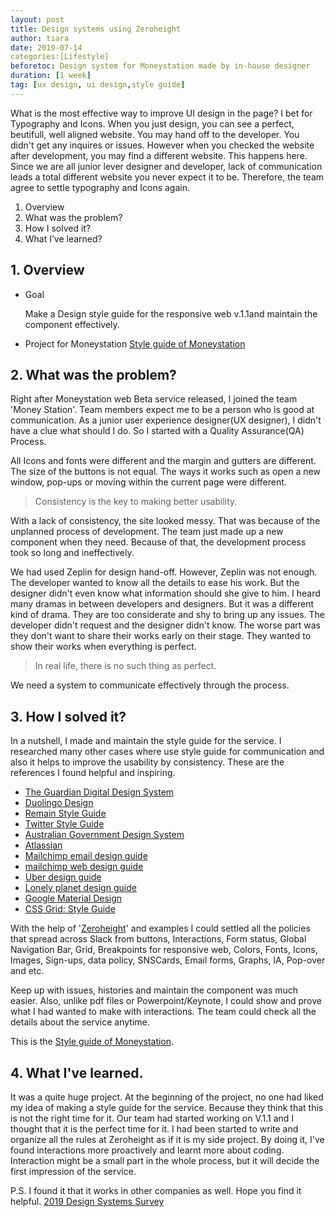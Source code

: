 ```yaml
---
layout: post
title: Design systems using Zeroheight
author: tiara
date: 2019-07-14
categories:[Lifestyle]
beforetoc: Design system for Moneystation made by in-house designer
duration: [1 week]
tag: [ux design, ui design,style guide]
---
```


What is the most effective way to improve UI design in the page? I bet for Typography and Icons. When you just design, you can see a perfect, beutifull, well aligned website. You may hand off to the developer. You didn't get any inquires or issues. However when you checked the website after development, you may find a different website. This happens here. Since we are all junior lever designer and developer, lack of communication leads a total different website you never expect it to be. Therefore, the team agree to settle typography and Icons again.

<!--more-->

1. Overview
2. What was the problem?
3. How I solved it?
4. What I’ve learned?


## 1. Overview

- Goal

  Make a Design style guide for the responsive web v.1.1and maintain the component effectively.

- Project for Moneystation
  <a href="https://zeroheight.com/9x7z89byq" target="_blank"> Style guide of Moneystation</a>


## 2. What was the problem?

Right after Moneystation web Beta service released, I joined the team 'Money Station'. Team members expect me to be a person who is good at communication. As a junior user experience designer(UX designer), I didn't have a clue what should I do. So I started with a Quality Assurance(QA) Process.

All Icons and fonts were different and the margin and gutters are different. The size of the buttons is not equal. The ways it works such as open a new window, pop-ups or moving within the current page were different.

>  Consistency is the key to making better usability.

With a lack of consistency, the site looked messy. That was because of the unplanned process of development. The team just made up a new component when they need. Because of that, the development process took so long and ineffectively.

We had used Zeplin for design hand-off. However, Zeplin was not enough. The developer wanted to know all the details to ease his work. But the designer didn't even know what information should she give to him. I heard many dramas in between developers and designers. But it was a different kind of drama. They are too considerate and shy to bring up any issues. The developer didn't request and the designer didn't know. The worse part was they don't want to share their works early on their stage. They wanted to show their works when everything is perfect.

>  In real life, there is no such thing as perfect.

We need a system to communicate effectively through the process.


## 3. How I solved it?

In a nutshell, I made and maintain the style guide for the service.
I researched many other cases where use style guide for communication and also it helps to improve the usability by consistency.
These are the references I found helpful and inspiring.

- <a href="https://design.theguardian.com/?utm_source=One+Weekly&utm_campaign=71d335d230-EMAIL_CAMPAIGN_2019_07_29_03_40&utm_medium=email&utm_term=0_c0f3ca5d9c-71d335d230-307203319#cards-containers" target="_blank">The Guardian Digital Design System</a>
- <a href="https://www.duolingo.com/design/" target="_blank">Duolingo Design</a>
- <a href="http://styleguide.co.kr/index.php" target="_blank">Remain Style Guide</a>
- <a href="https://about.twitter.com/en_us/company/brand-resources.html" target="_blank">Twitter Style Guide</a>
- <a href="https://designsystem.gov.au/" target="_blank">Australian Government Design System</a>
- <a href="https://atlassian.design/" target="_blank">Atlassian</a>
- <a href="https://mailchimp.com/email-design-guide/" target="_blank">Mailchimp email design guide</a>
- <a href="http://ux.mailchimp.com/patterns/color" target="_blank">mailchimp web design guide</a>
- <a href="https://brand.uber.com/" target="_blank">Uber design guide</a>
- <a href="https://rizzo.lonelyplanet.com/styleguide/design-elements/colours" target="_blank">Lonely planet design guide</a>
- <a href="https://material.io/design/introduction/#principles" target="_blank">Google Material Design</a>
- <a href="https://codepen.io/oliviale/full/mgWjpq" target="_blank">CSS Grid: Style Guide</a>

With the help of  '<a href="https://zeroheight.com/" target="_blank">Zeroheight</a>' and examples I could settled all the policies that spread across Slack from buttons, Interactions, Form status, Global Navigation Bar, Grid, Breakpoints for responsive web, Colors, Fonts, Icons, Images, Sign-ups, data policy, SNSCards, Email forms, Graphs, IA, Pop-over and etc.

Keep up with issues, histories and maintain the component was much easier. Also, unlike pdf files or Powerpoint/Keynote, I could show and prove what I had wanted to make with interactions. The team could check all the details about the service anytime.

This is the <a href="https://zeroheight.com/9x7z89byq" target="_blank"> Style guide of Moneystation</a>.


## 4. What I've learned.

It was a quite huge project. At the beginning of the project, no one had liked my idea of making a style guide for the service. Because they think that this is not the right time for it. Our team had started working on V.1.1 and I thought that it is the perfect time for it. I had been started to write and organize all the rules at Zeroheight as if it is my side project. By doing it, I've found interactions more proactively and learnt more about coding. Interaction might be a small part in the whole process, but it will decide the first impression of the service.

P.S. I found it that it works in other companies as well. Hope you find it helpful. <a href="https://designsystemssurvey.seesparkbox.com/2019/?mc_cid=dd7f19f15d&mc_eid=fdf2a42f4f" target="_blank">2019 Design Systems Survey</a>
